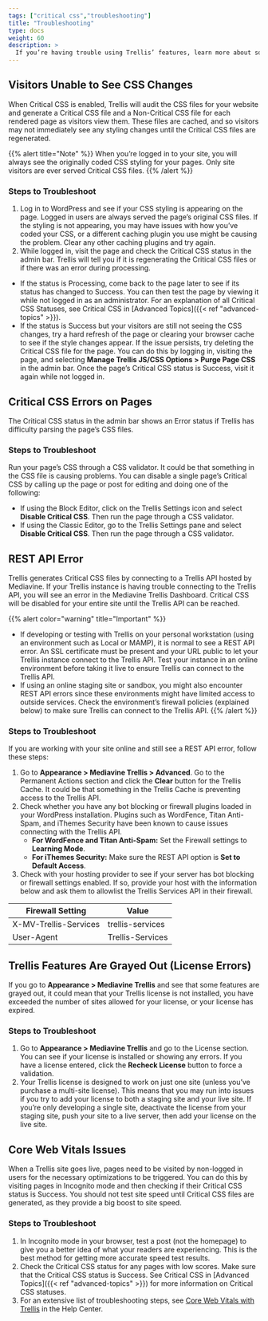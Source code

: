 ```yaml
---
tags: ["critical css","troubleshooting"]
title: "Troubleshooting"
type: docs
weight: 60
description: >
  If you’re having trouble using Trellis’ features, learn more about some common situations and how to troubleshoot them. 
---
```

## Visitors Unable to See CSS Changes

When Critical CSS is enabled, Trellis will audit the CSS files for your website and generate a Critical CSS file and a Non-Critical CSS file for each rendered page as visitors view them. These files are cached, and so visitors may not immediately see any styling changes until the Critical CSS files are regenerated.

{{% alert title="Note" %}}
When you’re logged in to your site, you will always see the originally coded CSS styling for your pages. Only site visitors are ever served Critical CSS files.
{{% /alert %}}

### Steps to Troubleshoot

1. Log in to WordPress and see if your CSS styling is appearing on the page. Logged in users are always served the page’s original CSS files. If the styling is not appearing, you may have issues with how you’ve coded your CSS, or a different caching plugin you use might be causing the problem. Clear any other caching plugins and try again.
2. While logged in, visit the page and check the Critical CSS status in the admin bar. Trellis will tell you if it is regenerating the Critical CSS files or if there was an error during processing.

- If the status is Processing, come back to the page later to see if its status has changed to Success. You can then test the page by viewing it while not logged in as an administrator. For an explanation of all Critical CSS Statuses, see Critical CSS in [Advanced Topics]({{< ref "advanced-topics" >}}).
- If the status is Success but your visitors are still not seeing the CSS changes, try a hard refresh of the page or clearing your browser cache to see if the style changes appear. If the issue persists, try deleting the Critical CSS file for the page. You can do this by logging in, visiting the page, and selecting **Manage Trellis JS/CSS Options > Purge Page CSS** in the admin bar. Once the page’s Critical CSS status is Success, visit it again while not logged in.

## Critical CSS Errors on Pages

The Critical CSS status in the admin bar shows an Error status if Trellis has difficulty parsing the page’s CSS files.

### Steps to Troubleshoot

Run your page’s CSS through a CSS validator. It could be that something in the CSS file is causing problems. You can disable a single page’s Critical CSS by calling up the page or post for editing and doing one of the following:

- If using the Block Editor, click on the Trellis Settings icon and select **Disable Critical CSS**. Then run the page through a CSS validator.
- If using the Classic Editor, go to the Trellis Settings pane and select **Disable Critical CSS**. Then run the page through a CSS validator.

## REST API Error

Trellis generates Critical CSS files by connecting to a Trellis API hosted by Mediavine. If your Trellis instance is having trouble connecting to the Trellis API, you will see an error in the Mediavine Trellis Dashboard. Critical CSS will be disabled for your entire site until the Trellis API can be reached.

{{% alert color="warning" title="Important" %}}
- If developing or testing with Trellis on your personal workstation (using an environment such as Local or MAMP), it is normal to see a REST API error. An SSL certificate must be present and your URL public to let your Trellis instance connect to the Trellis API. Test your instance in an online environment before taking it live to ensure Trellis can connect to the Trellis API.
- If using an online staging site or sandbox, you might also encounter REST API errors since these environments might have limited access to outside services. Check the environment’s firewall policies (explained below)  to make sure Trellis can connect to the Trellis API.
{{% /alert %}}

### Steps to Troubleshoot

If you are working with your site online and still see a REST API error, follow these steps:

1. Go to **Appearance > Mediavine Trellis > Advanced**. Go to the Permanent Actions section and click the **Clear** button for the Trellis Cache. It could be that something in the Trellis Cache is preventing access to the Trellis API.
2. Check whether you have any bot blocking or firewall plugins loaded in your WordPress installation. Plugins such as WordFence, Titan Anti-Spam, and iThemes Security have been known to cause issues connecting with the Trellis API.
    - **For WordFence and Titan Anti-Spam:** Set the Firewall settings to **Learning Mode**.
    - **For iThemes Security:** Make sure the REST API option is **Set to Default Access**.
3. Check with your hosting provider to see if your server has bot blocking or firewall settings enabled. If so, provide your host with the information below and ask them to allowlist the Trellis Services API in their firewall.

| Firewall Setting | Value |
| --- | --- |
| X-MV-Trellis-Services | trellis-services |
| User-Agent | Trellis-Services |

## Trellis Features Are Grayed Out (License Errors)

If you go to **Appearance > Mediavine Trellis** and see that some features are grayed out, it could mean that your Trellis license is not installed, you have exceeded the number of sites allowed for your license, or your license has expired.

### Steps to Troubleshoot

1. Go to **Appearance > Mediavine Trellis** and go to the License section. You can see if your license is installed or showing any errors. If you have a license entered, click the **Recheck License** button to force a validation.
2. Your Trellis license is designed to work on just one site (unless you’ve purchase a multi-site license). This means that you may run into issues if you try to add your license to both a staging site and your live site. If you’re only developing a single site, deactivate the license from your staging site, push your site to a live server, then add your license on the live site.

## Core Web Vitals Issues

When a Trellis site goes live, pages need to be visited by non-logged in users for the necessary optimizations to be triggered. You can do this by visiting pages in Incognito mode and then checking if their Critical CSS status is Success. You should not test site speed until Critical CSS files are generated, as they provide a big boost to site speed. 

### Steps to Troubleshoot

1. In Incognito mode in your browser, test a post (not the homepage) to give you a better idea of what your readers are experiencing. This is the best method for getting more accurate speed test results.
2. Check the Critical CSS status for any pages with low scores. Make sure that the Critical CSS status is Success. See Critical CSS in [Advanced Topics]({{< ref "advanced-topics" >}}) for more information on Critical CSS statuses.
3. For an extensive list of troubleshooting steps, see [Core Web Vitals with Trellis](https://product-help.mediavine.com/en/articles/5392546-core-web-vitals-with-trellis) in the Help Center.